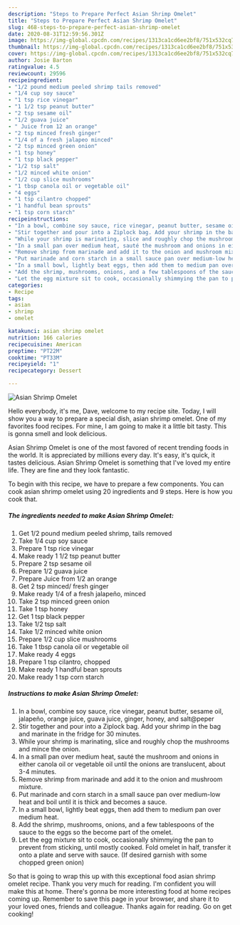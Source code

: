 ```yaml
---
description: "Steps to Prepare Perfect Asian Shrimp Omelet"
title: "Steps to Prepare Perfect Asian Shrimp Omelet"
slug: 468-steps-to-prepare-perfect-asian-shrimp-omelet
date: 2020-08-31T12:59:56.301Z
image: https://img-global.cpcdn.com/recipes/1313ca1cd6ee2bf8/751x532cq70/asian-shrimp-omelet-recipe-main-photo.jpg
thumbnail: https://img-global.cpcdn.com/recipes/1313ca1cd6ee2bf8/751x532cq70/asian-shrimp-omelet-recipe-main-photo.jpg
cover: https://img-global.cpcdn.com/recipes/1313ca1cd6ee2bf8/751x532cq70/asian-shrimp-omelet-recipe-main-photo.jpg
author: Josie Barton
ratingvalue: 4.5
reviewcount: 29596
recipeingredient:
- "1/2 pound medium peeled shrimp tails removed"
- "1/4 cup soy sauce"
- "1 tsp rice vinegar"
- "1 1/2 tsp peanut butter"
- "2 tsp sesame oil"
- "1/2 guava juice"
- " Juice from 12 an orange"
- "2 tsp minced fresh ginger"
- "1/4 of a fresh jalapeo minced"
- "2 tsp minced green onion"
- "1 tsp honey"
- "1 tsp black pepper"
- "1/2 tsp salt"
- "1/2 minced white onion"
- "1/2 cup slice mushrooms"
- "1 tbsp canola oil or vegetable oil"
- "4 eggs"
- "1 tsp cilantro chopped"
- "1 handful bean sprouts"
- "1 tsp corn starch"
recipeinstructions:
- "In a bowl, combine soy sauce, rice vinegar, peanut butter, sesame oil, jalapeño, orange juice, guava juice, ginger, honey, and salt@peper"
- "Stir together and pour into a Ziplock bag. Add your shrimp in the bag and marinate in the fridge for 30 minutes."
- "While your shrimp is marinating, slice and roughly chop the mushrooms and mince the onion."
- "In a small pan over medium heat, sauté the mushroom and onions in either canola oil or vegetable oil until the onions are translucent, about 3-4 minutes."
- "Remove shrimp from marinade and add it to the onion and mushroom mixture."
- "Put marinade and corn starch in a small sauce pan over medium-low heat and boil until it is thick and becomes a sauce."
- "In a small bowl, lightly beat eggs, then add them to medium pan over medium heat."
- "Add the shrimp, mushrooms, onions, and a few tablespoons of the sauce to the eggs so the become part of the omelet."
- "Let the egg mixture sit to cook, occasionally shimmying the pan to prevent from sticking, until mostly cooked. Fold omelet in half, transfer it onto a plate and serve with sauce. (If desired garnish with some chopped green onion)"
categories:
- Recipe
tags:
- asian
- shrimp
- omelet

katakunci: asian shrimp omelet 
nutrition: 166 calories
recipecuisine: American
preptime: "PT22M"
cooktime: "PT33M"
recipeyield: "1"
recipecategory: Dessert

---
```



![Asian Shrimp Omelet](https://img-global.cpcdn.com/recipes/1313ca1cd6ee2bf8/751x532cq70/asian-shrimp-omelet-recipe-main-photo.jpg)

Hello everybody, it's me, Dave, welcome to my recipe site. Today, I will show you a way to prepare a special dish, asian shrimp omelet. One of my favorites food recipes. For mine, I am going to make it a little bit tasty. This is gonna smell and look delicious.



Asian Shrimp Omelet is one of the most favored of recent trending foods in the world. It is appreciated by millions every day. It's easy, it's quick, it tastes delicious. Asian Shrimp Omelet is something that I've loved my entire life. They are fine and they look fantastic.


To begin with this recipe, we have to prepare a few components. You can cook asian shrimp omelet using 20 ingredients and 9 steps. Here is how you cook that.

<!--inarticleads1-->

##### The ingredients needed to make Asian Shrimp Omelet:

1. Get 1/2 pound medium peeled shrimp, tails removed
1. Take 1/4 cup soy sauce
1. Prepare 1 tsp rice vinegar
1. Make ready 1 1/2 tsp peanut butter
1. Prepare 2 tsp sesame oil
1. Prepare 1/2 guava juice
1. Prepare  Juice from 1/2 an orange
1. Get 2 tsp minced/ fresh ginger
1. Make ready 1/4 of a fresh jalapeño, minced
1. Take 2 tsp minced green onion
1. Take 1 tsp honey
1. Get 1 tsp black pepper
1. Take 1/2 tsp salt
1. Take 1/2 minced white onion
1. Prepare 1/2 cup slice mushrooms
1. Take 1 tbsp canola oil or vegetable oil
1. Make ready 4 eggs
1. Prepare 1 tsp cilantro, chopped
1. Make ready 1 handful bean sprouts
1. Make ready 1 tsp corn starch




<!--inarticleads2-->

##### Instructions to make Asian Shrimp Omelet:

1. In a bowl, combine soy sauce, rice vinegar, peanut butter, sesame oil, jalapeño, orange juice, guava juice, ginger, honey, and salt@peper
1. Stir together and pour into a Ziplock bag. Add your shrimp in the bag and marinate in the fridge for 30 minutes.
1. While your shrimp is marinating, slice and roughly chop the mushrooms and mince the onion.
1. In a small pan over medium heat, sauté the mushroom and onions in either canola oil or vegetable oil until the onions are translucent, about 3-4 minutes.
1. Remove shrimp from marinade and add it to the onion and mushroom mixture.
1. Put marinade and corn starch in a small sauce pan over medium-low heat and boil until it is thick and becomes a sauce.
1. In a small bowl, lightly beat eggs, then add them to medium pan over medium heat.
1. Add the shrimp, mushrooms, onions, and a few tablespoons of the sauce to the eggs so the become part of the omelet.
1. Let the egg mixture sit to cook, occasionally shimmying the pan to prevent from sticking, until mostly cooked. Fold omelet in half, transfer it onto a plate and serve with sauce. (If desired garnish with some chopped green onion)




So that is going to wrap this up with this exceptional food asian shrimp omelet recipe. Thank you very much for reading. I'm confident you will make this at home. There's gonna be more interesting food at home recipes coming up. Remember to save this page in your browser, and share it to your loved ones, friends and colleague. Thanks again for reading. Go on get cooking!
